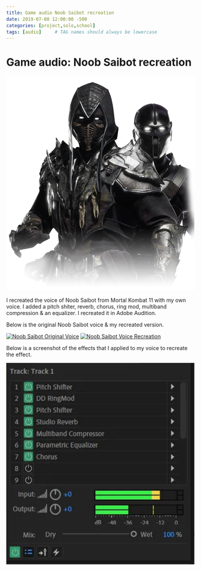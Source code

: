 ```yaml
---
title: Game audio Noob Saibot recreation
date: 2019-07-08 12:00:00 -500
categories: [project,solo,school]
tags: [audio]     # TAG names should always be lowercase
---
```


# Game audio: Noob Saibot recreation

<img src="../assets/images/Audio/NoobSaibot/noob_saibot_mk11.webp" width="500" alt="hello!"/>

I recreated the voice of Noob Saibot from Mortal Kombat 11 with my own voice. I added a pitch shiter, reverb, chorus, ring mod, multiband compression & an equalizer. I recreated it in Adobe Audition. 

Below is the original Noob Saibot voice & my recreated version.

[![Noob Saibot Original Voice](https://img.youtube.com/vi/WyjkpKtUgkQ/0.jpg)](https://www.youtube.com/watch?v=WyjkpKtUgkQ "Noob Saibot Original")
[![Noob Saibot Voice Recreation](https://img.youtube.com/vi/JAX_ibAxxJU/0.jpg)](https://www.youtube.com/watch?v=JAX_ibAxxJU "Noob Saibot Voice Recreation")

Below is a screenshot of the effects that I applied to my voice to recreate the effect.

<img src="../assets/images/Audio/NoobSaibot/effects.webp" width="500" alt="hello!"/>
